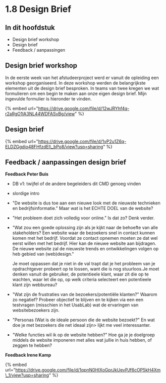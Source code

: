 # 1.8 Design Brief

## In dit hoofdstuk

* Design brief workshop
* Design brief
* Feedback / aanpassingen

## Design brief workshop

In de eerste week van het afstudeerproject werd er vanuit de opleiding een workshop georganiseerd. In deze workshop werden de belangrijkste elementen uit de design brief besproken. In teams van twee kregen we wat formulieren om een begin te maken aan onze eigen design brief. Mijn ingevulde formulier is hieronder te vinden. 

{% embed url="https://drive.google.com/file/d/12wJRYhf4q-r2aRgO1lA3NL44WDFASvBg/view" %}

### 

## Design brief

{% embed url="https://drive.google.com/file/d/1vP2u1Z6q-ELDZGgdio48FHfzdEI\_bPo8/view?usp=sharing" %}

### 

## Feedback / aanpassingen design brief

**Feedback Peter Buis**

* DB v1: twijfel of de andere begeleiders dit CMD genoeg vinden
* slordige intro
* "De website is dus toe aan een nieuwe look met de nieuwste technieken en bedrijfsinformatie." Maar wat is het ECHTE DOEL van de website?
* "Het probleem doet zich volledig voor online." Is dat zo? Denk verder.
* "Wat zou een goede oplossing zijn als je kijkt naar de behoefte van alle stakeholders? Een website waar de bezoekers snel in contact kunnen komen met het bedrijf. Voordat ze contact opnemen moeten ze dat wel eerst willen met het bedrijf. Hier kan de nieuwe website aan bijdragen. De nieuwe website zal de nieuwste trends en ontwikkelingen volgen op heb gebied van \(web\)design."

  Je moet oppassen dat je niet in de val trapt dat je het probleem van je opdrachtgever probeert op te lossen, want die is nog stuurloos.Je moet denken vanuit de gebruiker, de potentieele klant, waar zit die op te wachten, waar let die op, op welk criteria selecteert een potentieele klant zijn webbureau?

* "Wat zijn de frustraties van de bezoekers/potentiële klanten?" Waarom zo negatief? Probeer objectief te blijven en te kijken via een een testvragen \(misschien in het UsabLab\) wat de ervaringen van websitebezoekers zijn.
* "Personas \(Wat is de ideale persoon die de website bezoekt?" En wat doe je met bezoekers die net ideaal zijn&gt; lijkt me veel interessanter.
* "Welke functies wil ik op de website hebben?" Hoe ga je je doelgroep middels de website imponeren met alles wat jullie in huis hebben, of zeggen te hebben?

**Feedback Irene Kamp**

{% embed url="https://drive.google.com/file/d/1qpnN0HIXoGprJkUevPJf6cOP5kH4Xm\_1/view?usp=sharing" %}







